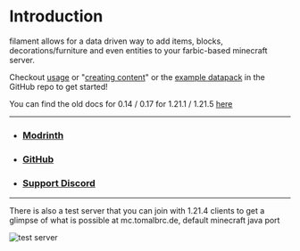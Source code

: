 # Introduction

filament allows for a data driven way to add items, blocks, decorations/furniture and even entities to your farbic-based minecraft server.

Checkout [usage](usage.md) or "[creating content](content)" or the [example datapack](https://github.com/tomalbrc/filament/tree/main/example_datapack/) in the GitHub repo to get started!

You can find the old docs for 0.14 / 0.17 for 1.21.1 / 1.21.5 [here](http://tomalbrc.de/docs/filament-old/)

---

- ### [Modrinth](https://modrinth.com/mod/filament)
- ### [GitHub](https://github.com/tomalbrc/filament)
- ### [Support Discord](https://discord.gg/9X6w2kfy89)

---

There is also a test server that you can join with 1.21.4 clients to get a glimpse of what is possible at
mc.tomalbrc.de, default minecraft java port

![test server](https://api.loohpjames.com/serverbanner.png?ip=mc.tomalbrc.de)
